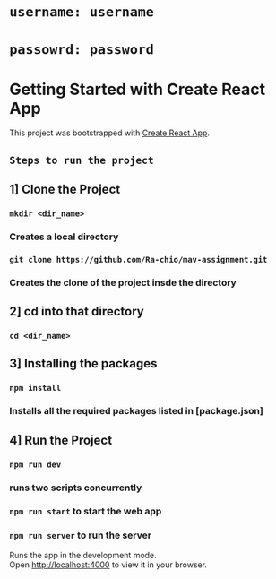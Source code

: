 # `username: username`
# `passowrd: password`

# Getting Started with Create React App

This project was bootstrapped with [Create React App](https://github.com/facebook/create-react-app).

## `Steps to run the project`

## 1] Clone the Project 
###   `mkdir <dir_name>` 
###    Creates a local directory 

###   `git clone https://github.com/Ra-chio/mav-assignment.git`
###    Creates the clone of the project insde the directory

## 2] cd into that directory 
###   `cd <dir_name>`

## 3] Installing the packages
###   `npm install`
###    Installs all the required packages listed in [package.json]

## 4] Run the Project
###   `npm run dev`
###    runs two scripts concurrently
###    `npm run start` to start the web app
###    `npm run server` to run the server

Runs the app in the development mode.\
Open [http://localhost:4000](http://localhost:4000) to view it in your browser.



